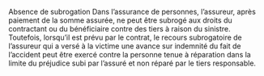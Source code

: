 Absence de subrogation
Dans l’assurance de personnes, l’assureur, après paiement de la somme assurée, ne peut être subrogé aux droits du contractant ou du bénéficiaire contre des tiers à raison du sinistre.
Toutefois, lorsqu’il est prévu par le contrat, le recours subrogatoire de l’assureur qui a versé à la victime une avance sur indemnité du fait de l’accident peut être exercé contre la personne tenue à réparation dans la limite du préjudice subi par l’assuré et non réparé par le tiers responsable.